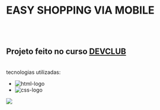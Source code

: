 <h1>EASY SHOPPING VIA MOBILE</h1>
<br>
<br>
<h2> Projeto feito no curso <a href="https://rodolfomori.com.br/devclub/">DEVCLUB</a></h2>
<br>
tecnologias utilizadas:
  
  - <img src="https://img.shields.io/badge/HTML5-E34F26?style=for-the-badge&logo=html5&logoColor=white" alt="html-logo"/>
  
  - <img src="https://img.shields.io/badge/CSS3-1572B6?style=for-the-badge&logo=css3&logoColor=white" alt="css-logo"/>

<img src="https://github.com/LuisAnthony271/meu-primeiro-projeto-git/blob/main/Prints/PROJETO%202%20CSS%20DEVCLUB%20Desktop%20-%20127.0.0-horz.jpg?raw=true"/>
    
